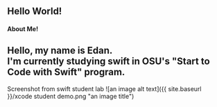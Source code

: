Hello World!
----
#### About Me!
Hello, my name is Edan.  
I'm currently studying swift in OSU's "Start to Code with Swift" program.  
----
Screenshot from swift student lab
![an image alt text]({{ site.baseurl }}/xcode student demo.png "an image title")
